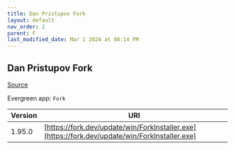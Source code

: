 ```yaml
---
title: Dan Pristupov Fork
layout: default
nav_order: 2
parent: F
last_modified_date: Mar 1 2024 at 08:14 PM
---
```


## Dan Pristupov Fork

[Source](https://www.fork.dev)

Evergreen app: `Fork`

| Version | URI                                                                                            |
| ------- | ---------------------------------------------------------------------------------------------- |
| 1.95.0  | [https://fork.dev/update/win/ForkInstaller.exe](https://fork.dev/update/win/ForkInstaller.exe) |
